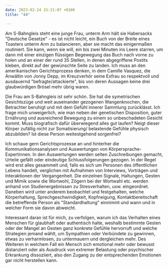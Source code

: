 ```yaml
---
date: 2023-02-24 15:21:07 +0100
title: "44"

---
```

Am S-Bahngleis steht eine junge Frau, unterm Arm hält sie Habersacks "Deutsche Gesetze" - es ist nicht leicht, ein Buch von der Breite eines Toasters unterm Arm zu balancieren, aber sie macht das einigermaßen routiniert. Sie kann, wenn sie will, ein bis zwei Minuten ins Leere starren, um dann mit einer einzigen flüssigen Begewegung das Buch nach vorne zu holen und an einer der rund 35 Stellen, in denen abgegriffene Postits kleben, direkt auf der gewünschte Seite zu landen. Ich muss an den amerikanischen Gerichtsprozess denken, in dem Camille Vasquez, die Anwältin von Jonny Depp, im Kreuzverhör seine Exfrau so respektvoll und ausdauernd "befragte/attackierte", bis von deren Aussagen keine drei glaubwürdigen Brösel mehr übrig waren. 

Die Frau am S-Bahngleis ist sehr schön. Sie hat die symetrischen Gesichtszüge und weit auseinander gezogenen Wangenknochen, die Betrachter beruhigt und mit dem Gefühl innerer Sammlung zurücklässt.  Ich frage mich unweigerlich, wie man neben der genetischen Disposition, guter Ernährung und ausreichend Bewegung zu einem so unbeschadeten Gesicht kommt. Muss biografisch dafür überwiegend alles gut laufen? Neigt dieser Körper zufällig nicht zur Somatisierung/ belastende Gefühle physisch abzubilden? Ist diese Person weitestgehend sorgenfrei?

Ich schaue gern Gerichtsprozesse an und hinterher die Kommunikationsanalysen und Auswertungen von Körpersprache-Expertinnen. In den Auswertungen werden selten Zuschreibungen gemacht, Urteile gefällt oder eindeutige Schlussfolgerungen gezogen. In der Regel wird erst alles gesammelt und, falls es sich um Personen des öffentlichen Lebens handelt, verglichen mit Aufnahmen von Interviews, Vorträgen und Interaktionen der Vergangenheit. Die einzelnen Signale, Haltungen, Gesten und Mimik sowie die Wortwohl, Zögern bei der Wortwahl etc. werden anhand von Studienergebnissen zu Stresverhalten,  usw. eingeordnet. Daneben wird unter anderem beobachtet und festgehalten, welche Körperhaltung, Sprechgeschwindigkeit, Kopfneigung, Kontaktbereitschaft die betreffende Person als "Standardhaltung" einnimmt und wann und in welcher Form sie davon abweicht. 

Interessant daran ist für mich, zu verfolgen, warum ich das Verhalten eines Menschen für glaubhaft oder authentisch halte, weshalb bestimmte Gesten oder der Mangel an Gesten ganz konkrete Gefühle hervorruft und welche Strategien jemand wählt, um Sympathien oder Verbündete zu gewinnen, etwas zu verharmlosen, zu untermauern und dergleichen mehr. Des Weiteren in welchem Fall ein Mensch sich emotional mehr oder bewusst distanziert oder als Ausdruck von extremer Belastung oder psychischer Erkrankung dissoziiert, also den Zugang zu der entsprechenden Emotionen gar nicht herstellen kann.